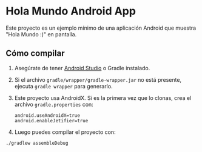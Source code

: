 # Hola Mundo Android App

Este proyecto es un ejemplo mínimo de una aplicación Android que muestra
"Hola Mundo :)" en pantalla.

## Cómo compilar

1. Asegúrate de tener [Android Studio](https://developer.android.com/studio) o Gradle instalado.
2. Si el archivo `gradle/wrapper/gradle-wrapper.jar` no está presente, ejecuta `gradle wrapper` para generarlo.
3. Este proyecto usa AndroidX. Si es la primera vez que lo clonas, crea el archivo `gradle.properties` con:

   ```
   android.useAndroidX=true
   android.enableJetifier=true
   ```
4. Luego puedes compilar el proyecto con:

```bash
./gradlew assembleDebug
```

